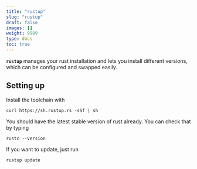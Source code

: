 ```yaml
---
title: "rustup"
slug: "rustup"
draft: false
images: []
weight: 9989
type: docs
toc: true
---
```


**`rustup`** manages your rust installation and lets you install different versions, which can be configured and swapped easily.

## Setting up
Install the toolchain with

<!-- language: sh -->

    curl https://sh.rustup.rs -sSf | sh

You should have the latest stable version of rust already. You can check that by typing

<!-- language: sh -->

    rustc --version

If you want to update, just run

<!-- language: sh -->

    rustup update


